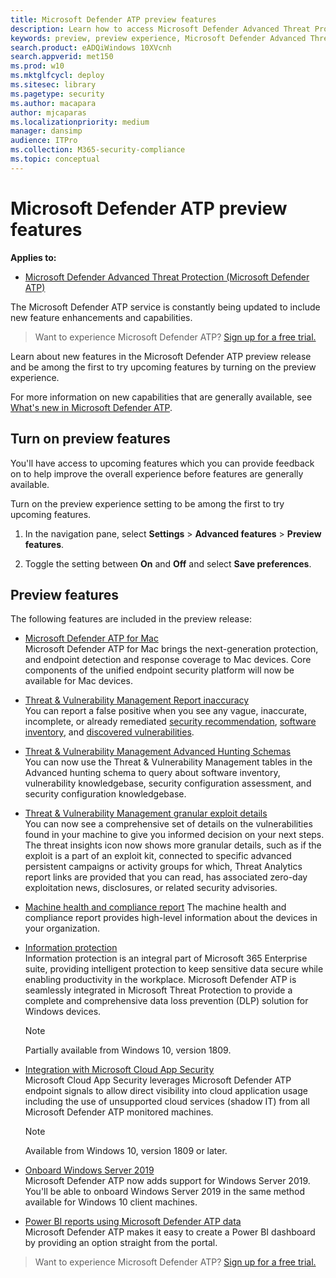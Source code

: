 ```yaml
---
title: Microsoft Defender ATP preview features
description: Learn how to access Microsoft Defender Advanced Threat Protection preview features.
keywords: preview, preview experience, Microsoft Defender Advanced Threat Protection, features, updates
search.product: eADQiWindows 10XVcnh
search.appverid: met150
ms.prod: w10
ms.mktglfcycl: deploy
ms.sitesec: library
ms.pagetype: security
ms.author: macapara
author: mjcaparas
ms.localizationpriority: medium
manager: dansimp
audience: ITPro
ms.collection: M365-security-compliance 
ms.topic: conceptual
---
```


# Microsoft Defender ATP preview features

**Applies to:**
- [Microsoft Defender Advanced Threat Protection (Microsoft Defender ATP)](https://go.microsoft.com/fwlink/p/?linkid=2069559)

The Microsoft Defender ATP service is constantly being updated to include new feature enhancements and capabilities.

>Want to experience Microsoft Defender ATP? [Sign up for a free trial.](https://www.microsoft.com/microsoft-365/windows/microsoft-defender-atp?ocid=docs-wdatp-preview-abovefoldlink) 

Learn about new features in the Microsoft Defender ATP preview release and be among the first to try upcoming features by turning on the preview experience.

For more information on new capabilities that are generally available, see [What's new in Microsoft Defender ATP](whats-new-in-microsoft-defender-atp.md).

## Turn on preview features
You'll have access to upcoming features which you can provide feedback on to help improve the overall experience before features are generally available.

Turn on the preview experience setting to be among the first to try upcoming features.

1. In the navigation pane, select **Settings** > **Advanced features** > **Preview features**.

2. Toggle the setting between **On** and **Off** and select **Save preferences**.

## Preview features
The following features are included in the preview release:

- [Microsoft Defender ATP for Mac](https://docs.microsoft.com/windows/security/threat-protection/windows-defender-antivirus/microsoft-defender-atp-mac) <BR> Microsoft Defender ATP for Mac brings the next-generation protection, and endpoint detection and response coverage to Mac devices. Core components of the unified endpoint security platform will now be available for Mac devices.

- [Threat & Vulnerability Management Report inaccuracy](https://docs.microsoft.com/windows/security/threat-protection/microsoft-defender-atp/tvm-security-recommendation#report-inaccuracy) <BR> You can report a false positive when you see any vague, inaccurate, incomplete, or already remediated [security recommendation](https://docs.microsoft.com/windows/security/threat-protection/microsoft-defender-atp/tvm-security-recommendation#report-inaccuracy), [software inventory](https://docs.microsoft.com/windows/security/threat-protection/microsoft-defender-atp/tvm-software-inventory#report-inaccuracy), and [discovered vulnerabilities](https://docs.microsoft.com/windows/security/threat-protection/microsoft-defender-atp/tvm-weaknesses#report-inaccuracy).  
 
- [Threat & Vulnerability Management Advanced Hunting Schemas](https://docs.microsoft.com/windows/security/threat-protection/microsoft-defender-atp/advanced-hunting-registryevents-table) <BR> You can now use the Threat & Vulnerability Management tables in the Advanced hunting schema to query about software inventory, vulnerability knowledgebase, security configuration assessment, and security configuration knowledgebase. 

- [Threat & Vulnerability Management granular exploit details](https://docs.microsoft.com/windows/security/threat-protection/microsoft-defender-atp/tvm-weaknesses) <BR> You can now see a comprehensive set of details on the vulnerabilities found in your machine to give you informed decision on your next steps. The threat insights icon now shows more granular details, such as if the exploit is a part of an exploit kit, connected to specific advanced persistent campaigns or activity groups for which, Threat Analytics report links are provided that you can read, has associated zero-day exploitation news, disclosures, or related security advisories.

- [Machine health and compliance report](machine-reports.md)  The machine health and compliance report provides high-level information about the devices in your organization.

- [Information protection](information-protection-in-windows-overview.md)<BR>
Information protection is an integral part of Microsoft 365 Enterprise suite, providing intelligent protection to keep sensitive data secure while enabling productivity in the workplace. Microsoft Defender ATP is seamlessly integrated in Microsoft Threat Protection to provide a complete and comprehensive data loss prevention (DLP) solution for Windows devices.

    >[!NOTE]
    >Partially available from Windows 10, version 1809.

- [Integration with Microsoft Cloud App Security](microsoft-cloud-app-security-integration.md) <BR> Microsoft Cloud App Security leverages Microsoft Defender ATP endpoint signals to allow direct visibility into cloud application usage including the use of unsupported cloud services (shadow IT) from all Microsoft Defender ATP monitored machines.

    >[!NOTE]
    >Available from Windows 10, version 1809 or later.

- [Onboard Windows Server 2019](https://docs.microsoft.com/windows/security/threat-protection/microsoft-defender-atp/configure-server-endpoints#windows-server-version-1803-and-windows-server-2019) <BR> Microsoft Defender ATP now adds support for Windows Server 2019. You'll be able to onboard Windows Server 2019 in the same method available for Windows 10 client machines.

- [Power BI reports using Microsoft Defender ATP data](powerbi-reports.md) <br>
Microsoft Defender ATP makes it easy to create a Power BI dashboard by providing an option straight from the portal.

>Want to experience Microsoft Defender ATP? [Sign up for a free trial.](https://www.microsoft.com/microsoft-365/windows/microsoft-defender-atp?ocid=docs-wdatp-preview-belowfoldlink)  

